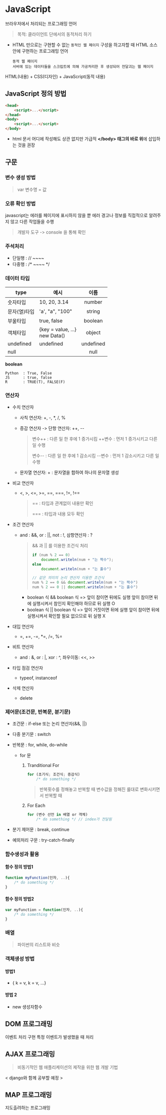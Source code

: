 # JavaScript

브라우저에서 처리되는 프로그래밍 언어

> 목적: 클라이언트 단에서의 동적처리 하기

* HTML 만으로는 구현할 수 없는 `동적인 웹 페이지` 구성을  하고자할 때 HTML 소스 안에 구현하는 프로그래밍 언어

  ```
  동적 웹 페이지
  서버에 있는 데이터들을 스크립트에 의해 가공처리한 후 생성되어 전달괴는 웹 페이지
  ```

HTML(내용) + CSS(디자인) + JavaScript(동적 내용)

## JavaScript 정의 방법

```html
<head>
	<script>...</script>
</head>
<body>
    <script>...</script>
</body>
```

* html 문서 어디에 작성해도 상관 없지만 가급적 **\</body> 태그의 바로 위**에 삽입하는 것을 권장

## 구문

### 변수 생성 방법

> var 변수명 = 값

### 오류 확인 방법

javascript는 에러를 페이지에 표시하지 않을 뿐 에러 경고나 정보를 직접적으로 알려주지 않고 다른 작업들을 수행

> 개발자 도구 -> console 을 통해 확인

### 주석처리

* 단일행 : // ~~~~
* 다중행 : /* ~~~~ */

### 데이터 타입

| type         | 예시                               |   이름    |
| ------------ | ---------------------------------- | :-------: |
| 숫자타입     | 10, 20, 3.14                       |  number   |
| 문자(열)타입 | 'a', "a", "100"                    |  string   |
| 부울타입     | true, false                        |  boolean  |
| 객체타입     | {key = value, ...}<br />new Data() |  object   |
| undefined    | undefined                          | undefined |
| null         |                                    |   null    |

**boolean**

```
Python	: True, False
JS		: true, false
R		: TRUE(T), FALSE(F)
```

### 연산자

* 수치 연산자

  * 사칙 연산자: +, -, *, /, %

  * 증감 연산자 -> 단항 연산자: ++, --

    > 변수++ : 다른 일 한 후에 1 증가시킴
    > ++변수 : 먼저 1 증가시키고 다른 일 수행
    >
    > 변수--   : 다른 일 한 후에 1 감소시킴
    > --변수   : 먼저 1 감소시키고 다른 일 수행

  * 문자열 연산자: + : 문자열을 합하여 하나의 문자열 생성

* 비교 연산자

  * <, >, <=, >=, ==, ===, !=, !==

    > ==  	: 타입과 관계없이 내용만 확인
    >
    > ===	: 타입과 내용 모두 확인

* 조건 연산자

  * and : &&, or : ||, not : !, 삼항연산자 : ?

    > && 과 || 를 이용한 조건식 처리
    >
    > ```javascript
    > if (num % 2 == 0)
    >     document.writeln(num + "는 짝수");
    > else
    >     document.writeln(num + "는 홀수")
    > 
    > // 같은 의미의 논리 연산자 이용한 조건식
    > num % 2 == 0 && document.writeln(num + "는 짝수")
    > num % 2 == 0 || document.writeln(num + "는 홀수")
    > ```

    * boolean 식 && boolean 식 => 앞이 참이면 뒤에도 실행
      앞이 참이면 뒤에 실행시켜서 참인지 확인해야 하므로 뒤 실행 O
    * boolean 식 || boolean 식 => 앞이 거짓이면 뒤에 실행
      앞이 참이면 뒤에 실행시켜서 확인할 필요 없으므로 뒤 실행 X

* 대입 연산자

  * =, +=, -=, *=, /=, %=

* 비트 연산자

  * and : &, or : |, xor : ^, 좌우이동: <<, >>

* 타입 점검 연산자

  * typeof, instanceof

* 삭제 연산자

  * delete

### 제어문(조건문, 반복문, 분기문)

* 조건문 : if-else 또는 논리 연산자(&&, ||)

* 다중 분기문 : switch

* 반복문 : for, while, do-while

  * for 문

    1. Tranditional For

       ```javascript
       for (초기식; 조건식; 증감식)
           /* do something */
       ```

       > 반복횟수를 정해놓고 반복할 때
       > 변수값을 정해진 룰대로 변화시키면서 반복할 때

    2. For Each

       ```javascript
       for (변수 선언 in 배열 or 객체)
           /* do something */ // index가 전달됨
       ```

* 분기 제어문 : break, continue

* 예외처리 구문 : try-catch-finally

### 함수생성과 활용

#### 함수 정의 방법1

```javascript
function myFunction(인자, ..){
	/* do something */	
}
```

#### 함수 정의 방법2

```javascript
var myFunction = function(인자, ..){
    /* do something */
}
```

### 배열

> 파이썬의 리스트와 비슷

### 객체생성 방법

#### 방법1

* { k = v, k = v, ...}

#### 방법 2

* new 생성자함수

## DOM 프로그래밍

이벤트 처리 구현
특정 이벤트가 발생했을 때 처리

## AJAX 프로그래밍

> 비동기적인 웹 애플리케이션의 제작을 위한 웹 개발 기법

< django와 함께 공부할 예정 >

## MAP 프로그래밍

지도출려하는 프로그래밍